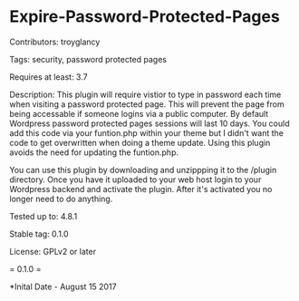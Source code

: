 # Expire-Password-Protected-Pages

Contributors: troyglancy

Tags: security, password protected pages

Requires at least: 3.7

Description: This plugin will require vistior to type in password each time when visiting a password protected page. This will prevent the page from being accessable if someone logins via a public computer. By default Wordpress password protected pages sessions will last 10 days. You could add this code via your funtion.php within your theme but I didn't want the code to get overwritten when doing a theme update. Using this plugin avoids the need for updating the funtion.php.

You can use this plugin by downloading and unzippping it to the /plugin directory. Once you have it uploaded to your web host login to your Wordpress backend and activate the plugin. After it's activated you no longer need to do anything.

Tested up to: 4.8.1

Stable tag: 0.1.0

License: GPLv2 or later

= 0.1.0 =

*Inital Date - August 15 2017
